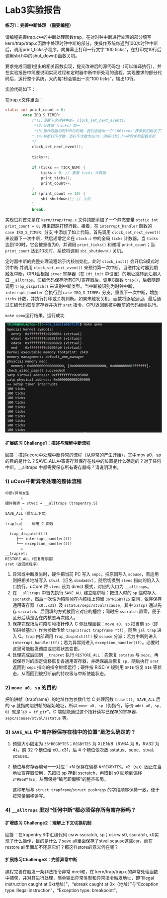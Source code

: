 # Lab3实验报告

#### 练习1：完善中断处理 （需要编程）

请编程完善trap.c中的中断处理函数trap，在对时钟中断进行处理的部分填写kern/trap/trap.c函数中处理时钟中断的部分，使操作系统每遇到100次时钟中断后，调用print_ticks子程序，向屏幕上打印一行文字”100 ticks”，在打印完10行后调用sbi.h中的shut_down()函数关机。

要求完成问题1提出的相关函数实现，提交改进后的源代码包（可以编译执行），并在实验报告中简要说明实现过程和定时器中断中断处理的流程。实现要求的部分代码后，运行整个系统，大约每1秒会输出一次”100 ticks”，输出10行。

实验代码如下：

在trap.c文件里面：

```c
static int print_count = 0; 
        case IRQ_S_TIMER:
            /*(1)设置下次时钟中断- clock_set_next_event()
             *(2)计数器（ticks）加一
             *(3)当计数器加到100的时候，我们会输出一个`100ticks`表示我们触发了100次时钟中断，同时打印次数（num）加一
            * (4)判断打印次数，当打印次数为10时，调用<sbi.h>中的关机函数关机
            */
            clock_set_next_event();

            ticks++;

            if (ticks == TICK_NUM) {
                ticks = 0; // 重置 ticks 计数器
                print_ticks(); 
                print_count++; 
            }
            if (print_count == 10) {
                sbi_shutdown(); // 关机
            }
            break;
```

实现过程首先是在 `kern/trap/trap.c` 文件顶部添加了一个静态变量 `static int print_count = 0;` 用来跟踪打印行数。接着，在 `interrupt_handler` 函数的 `case IRQ_S_TIMER:` 分支 中添加了如上代码，首先调用 `clock_set_next_event()` 来设置下一次中断，然后递增定义在 `clock.c` 中的全局 `ticks` 计数器。当 `ticks` 达到100时，它会被重置为0，并调用 `print_ticks()` 和递增 `print_count`；当 `print_count` 达到10次时，系统将调用 `sbi_shutdown()` 关机。

定时器中断的完整处理流程始于内核初始化，此时 `clock_init()` 会开启S模式时钟中断 并调用 `clock_set_next_event()` 来预约第一次中断。当硬件定时器到期触发中断，CPU会根据 `stvec` 寄存器（在 `idt_init` 中设置）的地址跳转到汇编入口 `__alltraps`。汇编代码保存所有CPU寄存器后，调用C函数 `trap()`，后者随即调用 `trap_dispatch()` 来识别中断类型。当中断被识别为时钟中断，`interrupt_handler` 会执行到 `case IRQ_S_TIMER:` 分支。重置下一次中断，增加 `ticks` 计数，并执行打印或关机判断。如果未触发关机，函数将逐层返回，最后通过汇编代码恢复寄存器并执行 `sret` 指令，CPU返回到被中断前的代码继续执行。

`make qemu`运行结果，运行成功

![image-20251028224019972](./Lab3报告.assets/image-20251028224019972.png)

#### 扩展练习 Challenge1：描述与理解中断流程

回答：描述ucore中处理中断异常的流程（从异常的产生开始），其中mov a0，sp的目的是什么？SAVE_ALL中寄寄存器保存在栈中的位置是什么确定的？对于任何中断，__alltraps 中都需要保存所有寄存器吗？请说明理由。

### 1) uCore中断异常处理的整体流程

```
中断/异常发生
       ↓
硬件跳转 → stvec → __alltraps (trapentry.S)
       ↓
SAVE_ALL（保存上下文）
       ↓
trap(sp) —— 调用 C 函数
       ↓
  trap_dispatch(tf)
     ├── interrupt_handler(tf)
     └── exception_handler(tf)
       ↓
__trapret:
RESTORE_ALL（恢复寄存器）
sret（返回原程序）
```

1. 异常或中断发生时，硬件把当前 PC 写入 `sepc`，把原因写入 `scause`，若适用则把相关地址写入 `stval`（旧名 `sbadaddr`），随后切换到 `stvec` 指向的陷入入口执行。uCore 将 `stvec` 设为 direct 模式，对应的入口为 `__alltraps`。
2. 在 `__alltraps` 中首先执行 `SAVE_ALL` 建立陷阱帧：把进入时的 `sp` 临时存入 `sscratch`，然后一次性为陷阱帧在内核栈上预留 `36*REGBYTES` 空间，依序保存通用寄存器（`x0..x31`）及 `sstatus/sepc/stval/scause`。其中 `x2(sp)` 通过先存 `sscratch`、后回填的方式放回它对应的槽位；同时把 `sscratch` 置零，便于区分后续是否在内核态再次陷入。
3. 保存完现场后将陷阱帧指针传入 C 侧处理函数：`move a0, sp` 把当前 `sp`（即陷阱帧基址）作为参数传给 `trap(struct trapframe *tf)`，随后 `jal trap` 进入 C。`trap` 内部调用 `trap_dispatch(tf)` 按 `scause` 分派：若为中断则进入 `interrupt_handler(tf)`；若为异常则进入 `exception_handler(tf)`。必要时这里可能触发调度或进程状态变更。
4. 处理完成后回到 `__trapret` 执行 `RESTORE_ALL`：先恢复 `sstatus` 与 `sepc`，再按保存时的固定偏移恢复各通用寄存器，并确保最后恢复 `sp`，随后执行 `sret` 返回到 `sepc` 指向的指令继续运行；硬件按 RISC-V 规则用 `SPIE` 恢复 `SIE` 等状态，从而回到被打断前的特权级与中断使能状态。

### 2) `move a0, sp` 的目的

把陷阱帧（trapframe）的地址作为参数传给 C 处理函数 `trap(tf)`。`SAVE_ALL` 后的 `sp` 就指向陷阱帧的起始地址，所以 `move a0, sp`（伪指令，等价 `addi a0, sp, 0`）就是“`a0 = tf_ptr`”。C 端就能通过这个指针读写已保存的寄存器、`sepc/scause/stval/sstatus` 等。

### 3) `SAVE_ALL` 中“寄存器保存在栈中的位置”是怎么确定的？

1. 预留大小固定为 `36*REGBYTES`；`REGBYTES` 为 XLEN/8（RV64 为 8，RV32 为 4）。前 32 个槽位给 x0…x31，后 4 个槽位依次放 sstatus、sepc、stval、scause。

2. 槽位与寄存器编号一一对应：xN 保存在偏移 `N*REGBYTES`。x2（sp）因正在当地址寄存器使用，先把旧 sp 存到 sscratch，再取到 s0 回填到偏移 `2*REGBYTES`，从而保持“编号即偏移”的整齐布局。

   这种布局与 `struct trapframe`/`struct pushregs` 的字段顺序保持一致，便于按常量偏移读写。


### 4) `__alltraps` 里对“任何中断”都必须保存**所有**寄存器吗？


#### 扩增练习 Challenge2：理解上下文切换机制

回答：在trapentry.S中汇编代码 csrw sscratch, sp；csrrw s0, sscratch, x0实现了什么操作，目的是什么？save all里面保存了stval scause这些csr，而在restore all里面却不还原它们？那这样store的意义何在呢？

#### 扩展练习Challenge3：完善异常中断

编程完善在触发一条非法指令异常 mret和，在 kern/trap/trap.c的异常处理函数中捕获，并对其进行处理，简单输出异常类型和异常指令触发地址，即“Illegal instruction caught at 0x(地址)”，“ebreak caught at 0x（地址）”与“Exception type:Illegal instruction"，“Exception type: breakpoint”。
